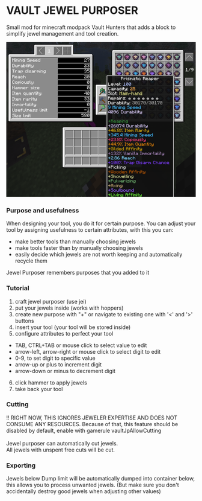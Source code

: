 VAULT JEWEL PURPOSER
======
Small mod for minecraft modpack Vault Hunters that adds a block to simplify jewel management and tool creation.

![screenshot failed, use your imagination](web/screenshot.png?raw=true)

### Purpose and usefulness

When designing your tool, you do it for certain purpose. You can adjust your tool by assigning usefulness to certain attributes, with this you can:
- make better tools than manually choosing jewels
- make tools faster than by manually choosing jewels
- easily decide which jewels are not worth keeping and automatically recycle them

Jewel Purposer remembers purposes that you added to it

### Tutorial

1. craft jewel purposer (use jei)
2. put your jewels inside (works with hoppers)
3. create new purpose with "+" or navigate to existing one with '<' and '>' buttons
4. insert your tool (your tool will be stored inside)
5. configure attributes to perfect your tool
- TAB, CTRL+TAB or mouse click to select value to edit
- arrow-left, arrow-right or mouse click to select digit to edit
- 0-9, to set digit to specific value
- arrow-up or plus to increment digit
- arrow-down or minus to decrement digit
6. click hammer to apply jewels
7. take back your tool

### Cutting

!! RIGHT NOW, THIS IGNORES JEWELER EXPERTISE AND DOES NOT CONSUME ANY RESOURCES. Because of that, this feature should be disabled by default, enable with gamerule vaultJpAllowCutting \
\
Jewel purposer can automatically cut jewels. \
All jewels with unspent free cuts will be cut.

### Exporting

Jewels below Dump limit will be automatically dumped into container below, this allows you to process unwanted jewels. (But make sure you don't accidentally destroy good jewels when adjusting other values)